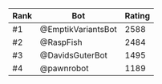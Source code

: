 Rank|Bot|Rating
---|---|---
#1|@EmptikVariantsBot|2588
#2|@RaspFish|2484
#3|@DavidsGuterBot|1495
#4|@pawnrobot|1189
